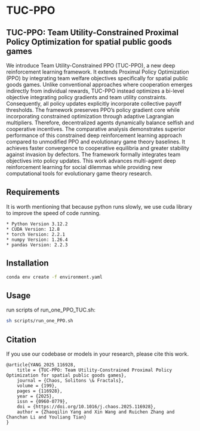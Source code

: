 # TUC-PPO
## TUC-PPO: Team Utility-Constrained Proximal Policy Optimization for spatial public goods games

We introduce Team Utility-Constrained PPO (TUC-PPO), a new deep reinforcement learning framework. It extends Proximal Policy Optimization (PPO) by integrating team welfare objectives specifically for spatial public goods games. Unlike conventional approaches where cooperation emerges indirectly from individual rewards, TUC-PPO instead optimizes a bi-level objective integrating policy gradients and team utility constraints. Consequently, all policy updates explicitly incorporate collective payoff thresholds. The framework preserves PPO’s policy gradient core while incorporating constrained optimization through adaptive Lagrangian multipliers. Therefore, decentralized agents dynamically balance selfish and cooperative incentives. The comparative analysis demonstrates superior performance of this constrained deep reinforcement learning approach compared to unmodified PPO and evolutionary game theory baselines. It achieves faster convergence to cooperative equilibria and greater stability against invasion by defectors. The framework formally integrates team objectives into policy updates. This work advances multi-agent deep reinforcement learning for social dilemmas while providing new computational tools for evolutionary game theory research.

## Requirements
It is worth mentioning that because python runs slowly, we use cuda library to improve the speed of code running.

```
* Python Version 3.12.2
* CUDA Version: 12.8
* torch Version: 2.2.1
* numpy Version: 1.26.4
* pandas Version: 2.2.3
```

## Installation
```bash
conda env create -f environment.yaml
```

## Usage
run scripts of run_one_PPO_TUC.sh:
```bash
sh scripts/run_one_PPO.sh
```

## Citation

If you use our codebase or models in your research, please cite this work.

```
@article{YANG_2025_116928,
	title = {TUC-PPO: Team Utility-Constrained Proximal Policy Optimization for spatial public goods games},
	journal = {Chaos, Solitons \& Fractals},
	volume = {199},
	pages = {116928},
	year = {2025},
	issn = {0960-0779},
	doi = {https://doi.org/10.1016/j.chaos.2025.116928},
	author = {Zhaoqilin Yang and Xin Wang and Ruichen Zhang and Chanchan Li and Youliang Tian}
}
```

